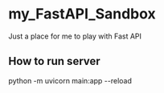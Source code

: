 # my_FastAPI_Sandbox

Just a place for me to play with Fast API

## How to run server

  python -m uvicorn main:app --reload
